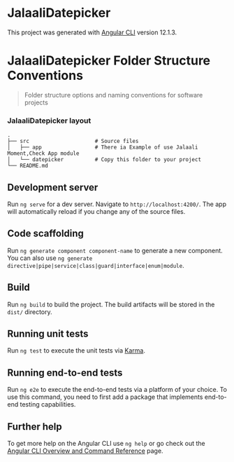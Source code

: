 # JalaaliDatepicker

This project was generated with [Angular CLI](https://github.com/angular/angular-cli) version 12.1.3.

JalaaliDatepicker Folder Structure Conventions
============================

> Folder structure options and naming conventions for software projects

### JalaaliDatepicker layout

    .
    ├── src                     # Source files 
    │   ├── app                 # There ia Example of use Jalaali Moment,Check App module
    │   └── datepicker          # Copy this folder to your project
    └── README.md



## Development server

Run `ng serve` for a dev server. Navigate to `http://localhost:4200/`. The app will automatically reload if you change any of the source files.

## Code scaffolding

Run `ng generate component component-name` to generate a new component. You can also use `ng generate directive|pipe|service|class|guard|interface|enum|module`.

## Build

Run `ng build` to build the project. The build artifacts will be stored in the `dist/` directory.

## Running unit tests

Run `ng test` to execute the unit tests via [Karma](https://karma-runner.github.io).

## Running end-to-end tests

Run `ng e2e` to execute the end-to-end tests via a platform of your choice. To use this command, you need to first add a package that implements end-to-end testing capabilities.

## Further help

To get more help on the Angular CLI use `ng help` or go check out the [Angular CLI Overview and Command Reference](https://angular.io/cli) page.
